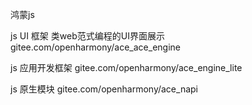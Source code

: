 鸿蒙js

js UI 框架 类web范式编程的UI界面展示 gitee.com/openharmony/ace_ace_engine

js 应用开发框架 gitee.com/openharmony/ace_engine_lite

js 原生模块 gitee.com/openharmony/ace_napi